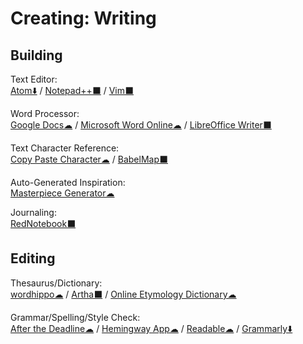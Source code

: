 # Creating: Writing

## Building

Text Editor:  
	[Atom⬇️](https://atom.io/) / 
	[Notepad++⬛](https://notepad-plus-plus.org/) / 
	[Vim⬛](https://www.vim.org/)
  
Word Processor:  
	[Google Docs☁](https://docs.google.com) / 
	[Microsoft Word Online☁](https://office.live.com/start/Word.aspx) / 
	[LibreOffice Writer⬛](https://www.libreoffice.org/)
  
Text Character Reference:  
	[Copy Paste Character☁](https://www.copypastecharacter.com/) / 
	[BabelMap⬛](http://www.babelstone.co.uk/Software/BabelMap.html)
  
Auto-Generated Inspiration:  
	[Masterpiece Generator☁](https://www.plot-generator.org.uk/)
  
Journaling:  
	[RedNotebook⬛](https://rednotebook.sourceforge.io/)
  
## Editing

Thesaurus/Dictionary:  
	[wordhippo☁](https://www.wordhippo.com/) / 
	[Artha⬛](http://artha.sourceforge.net/) / 
	[Online Etymology Dictionary☁](https://www.etymonline.com/)
  
Grammar/Spelling/Style Check:  
	[After the Deadline☁](https://www.polishmywriting.com/) / 
	[Hemingway App☁](http://www.hemingwayapp.com/) / 
	[Readable☁](https://app.readable.com/text/?demo) / 
	[Grammarly⬇️](https://app.grammarly.com/)
